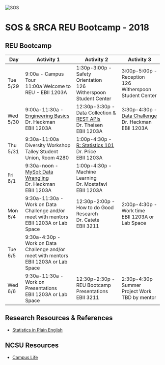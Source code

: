 ![SOS](https://raw.githubusercontent.com/REU-SOS/SOS/master/REU.png)

# SOS & SRCA REU Bootcamp - 2018

## REU Bootcamp

| Day      | Activity 1                           | Activity 2                           | Activity 3                           |
|----------| ------------------------------------ | ------------------------------------ | ------------------------------------ | 
| Tue 5/29 | 9:00a - Campus Tour<br/> 11:00a Welcome to REU - EBII 1203A| 1:30p-3:00p - Safety Orientation<br/>126 Witherspoon Student Center | 3:00p-5:00p - Reception<br/>126 Witherspoon Student Center |
| Wed 5/30 | 9:00a-11:30a - [Engineering Basics](https://github.com/REU-SOS/EngineeringBasics) <br/>Dr. Heckman<br/>EBII 1203A | 12:30p-3:30p - [Data Collection & REST APIs](https://github.com/REU-SOS/DataCollection) <br/>Dr. Theisen<br/>EBII 1203A | 3:30p-4:30p - [Data Challenge](https://github.com/REU-SOS/DataChallenge) <br/>Dr. Heckman<br/>EBII 1203A |
| Thu 5/31 | 9:30a-11:00a Diversity Workshop<br/>Talley Student Union, Room 4280 |  1:00p-4:30p - [R: Statistics 101](https://github.com/thomaswp/r-demo)<br/>Dr. Price<br/>EBII 1203A| &nbsp; |
| Fri 6/1  | 9:30a-noon - [MySql: Data Wrangling](https://github.com/REU-SOS/DataWrangling)<br/>Dr. Heckman<br/>EBII 1203A | 1:00p-4:30p - Machine Learning<br/> Dr. Mostafavi<br/>EBII 1203A | &nbsp; |
| Mon 6/4  | 9:30a-11:30a - Work on Data Challenge and/or meet with mentors<br/>EBII 1203A or Lab Space | 12:30p-2:00p - How to do Good Research<br/>Dr. Catete<br/>EBII 3211 | 2:00p-4:30p - Work time<br/>EBII 1203A or Lab Space |
| Tue 6/5  | 9:30a-4:30p - Work on Data Challenge and/or meet with mentors<br/>EBII 1203A or Lab Space | &nbsp; | &nbsp; |
| Wed 6/6  | 9:30a-11:30a - Work on Presentations<br/>EBII 1203A or Lab Space | 12:30p-2:30p - REU Bootcamp Presentations<br/>EBII 3211 | 2:30p-4:30p Summer Project Work<br/>TBD by mentor |


## Research Resources & References

  * [Statistics in Plain English](http://www.amazon.com/Statistics-Plain-English-Third-Edition/dp/041587291X)

## NCSU Resources

  * [Campus Life](Resources/CampusLife.md)
  
